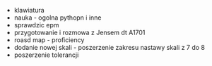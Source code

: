 - klawiatura
- nauka - ogolna pythopn i inne
- sprawdzic epm
- przygotowanie i rozmowa z Jensem dt A1701
- roasd map - proficiency
- dodanie nowej skali - poszerzenie zakresu nastawy skali z 7 do 8
- poszerzenie tolerancji





